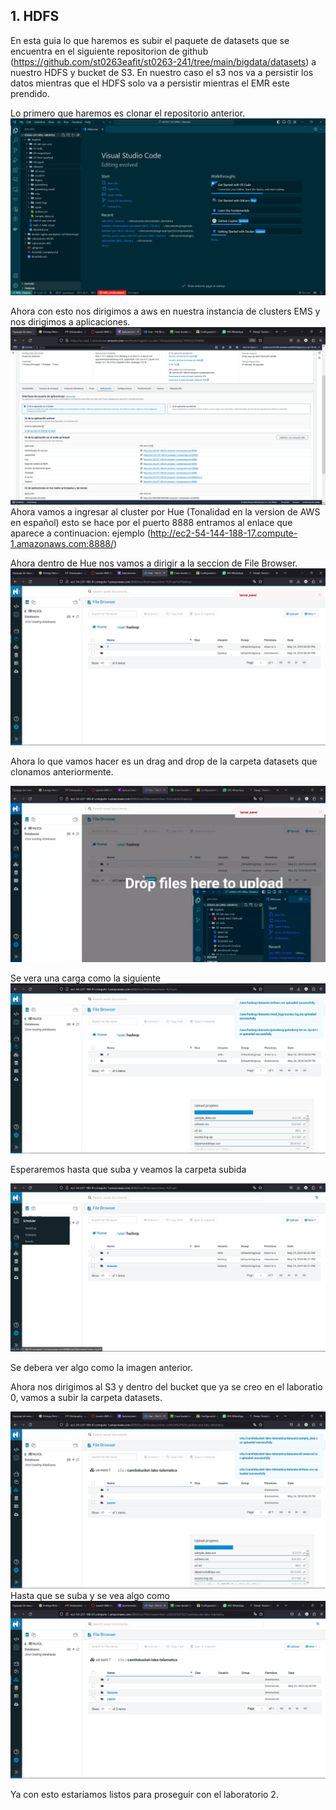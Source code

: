 ## 1. HDFS

En esta guia lo que haremos es subir el paquete de datasets que se encuentra en el siguiente repositorion de github (https://github.com/st0263eafit/st0263-241/tree/main/bigdata/datasets) a nuestro HDFS y bucket de S3. En nuestro caso el s3 nos va a persistir los datos mientras que el HDFS solo va a persistir mientras el EMR este prendido.

Lo primero que haremos es clonar el repositorio anterior.
![](./images/0.png)

Ahora con esto nos dirigimos a aws en nuestra instancia de clusters EMS y nos dirigimos a aplicaciones.
![](./images/1.png)
Ahora vamos a ingresar al cluster por Hue (Tonalidad en la version de AWS en español) esto se hace por el puerto 8888 entramos al enlace que aparece a continuacion: ejemplo (http://ec2-54-144-188-17.compute-1.amazonaws.com:8888/)

Ahora dentro de Hue nos vamos a dirigir a la seccion de File Browser. 
![](./images/2.png)

Ahora lo que vamos hacer es un drag and drop de la carpeta datasets que clonamos anteriormente.

![](./images/3.jpg)

Se vera una carga como la siguiente 
![](./images/4.png)

Esperaremos hasta que suba y veamos la carpeta subida

![](./images/5.png)

Se debera ver algo como la imagen anterior.

Ahora nos dirigimos al S3 y dentro del bucket que ya se creo en el laboratio 0, vamos a subir la carpeta datasets.

![](./images/6.png)
Hasta que se suba y se vea algo como
![](./images/7.png)


Ya con esto estariamos listos para proseguir con el laboratorio 2.

